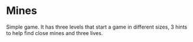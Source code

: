 # Mines

Simple game. It has three levels that start a game in different sizes, 3 hints to help find close mines and three lives.
